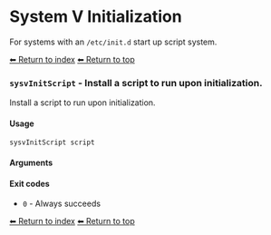 # System V Initialization

For systems with an `/etc/init.d` start up script system.

[⬅ Return to index](index.md)
[⬅ Return to top](../index.md)


### `sysvInitScript` - Install a script to run upon initialization.

Install a script to run upon initialization.

#### Usage

    sysvInitScript script
    

#### Arguments



#### Exit codes

- `0` - Always succeeds

[⬅ Return to index](index.md)
[⬅ Return to top](../index.md)

